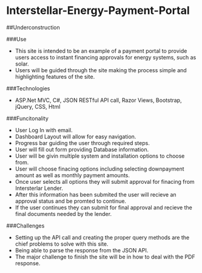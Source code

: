 # Interstellar-Energy-Payment-Portal

##Underconstruction

###Use
 - This site is intended to be an example of a payment portal to provide users access to instant financing approvals for energy systems, such as solar.
 - Users will be guided through the site making the process simple and highlighting features of the site. 

###Technologies
 - ASP.Net MVC, C#, JSON RESTful API call, Razor Views, Bootstrap, jQuery, CSS, Html
 
 
###Funcitonality
 - User Log In with email. 
 - Dashboard Layout will allow for easy navigation.
 - Progress bar guiding the user through required steps.
 - User will fill out form providing Database information.
 - User will be givin multiple system and installation options to choose from. 
 - User will choose finacing options including selecting downpayment amount as well as monthly payment amounts.
 - Once user selects all options they will submit approval for finacing from Intersterlar Lender. 
 - After this information has been submited the user will recieve an approval status and be promted to continue. 
 - If the user continues they can submit for final approval and recieve the final documents needed by the lender. 
 
###Challenges 
 - Setting up the API call and creating the proper query methods are the chief problems to solve with this site. 
 - Being able to parse the response from the JSON API.
 - The major challenge to finish the site will be in how to deal with the PDF response. 
  
